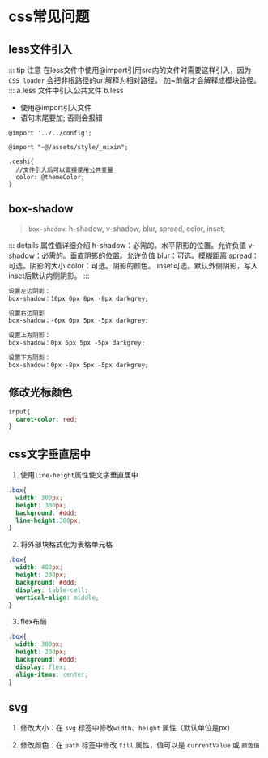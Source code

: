 # css常见问题

## less文件引入

::: tip 注意
在less文件中使用@import引用src内的文件时需要这样引入，因为 `CSS loader` 会把非根路径的url解释为相对路径， 加~前缀才会解释成模块路径。
:::
a.less 文件中引入公共文件 b.less

* 使用@import引入文件
* 语句末尾要加; 否则会报错

```less
@import '../../config';

@import "~@/assets/style/_mixin";

.ceshi{
  //文件引入后可以直接使用公共变量
  color: @themeColor;
}
```

## box-shadow

> `box-shadow`: h-shadow, v-shadow, blur, spread, color, inset;

::: details 属性值详细介绍
h-shadow：必需的。水平阴影的位置。允许负值
v-shadow：必需的。垂直阴影的位置。允许负值
blur：可选。模糊距离
spread：可选。阴影的大小
color：可选。阴影的颜色。
inset可选。默认外侧阴影，写入inset后默认内侧阴影。
:::

```css
设置左边阴影：
box-shadow：10px 0px 8px -8px darkgrey;

设置右边阴影
box-shadow：-6px 0px 5px -5px darkgrey;

设置上方阴影：
box-shadow：0px 6px 5px -5px darkgrey;

设置下方阴影：
box-shadow：0px -8px 5px -5px darkgrey;
```

## 修改光标颜色

```css
input{
  caret-color: red;
}
```

## css文字垂直居中

1. 使用`line-height`属性使文字垂直居中

```css
.box{
  width: 300px;
  height: 300px;
  background: #ddd;
  line-height:300px;
}
```

2. 将外部块格式化为表格单元格

```css
.box{
  width: 400px;
  height: 200px;
  background: #ddd;
  display: table-cell;
  vertical-align: middle;
}
```

3. flex布局

```css
.box{
  width: 300px;
  height: 200px;
  background: #ddd;
  display: flex;
  align-items: center;
}
```

## svg

1. 修改大小：在 `svg` 标签中修改`width`、`height` 属性（默认单位是px）

2. 修改颜色：在 `path` 标签中修改 `fill` 属性，值可以是 `currentValue` 或 `颜色值`
